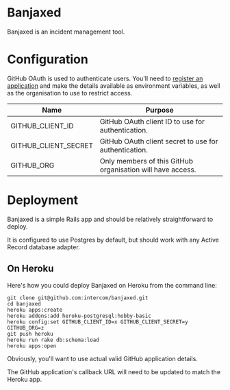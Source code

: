 # Banjaxed

Banjaxed is an incident management tool.


# Configuration

GitHub OAuth is used to authenticate users. You'll need to [register an application](https://github.com/settings/applications/new) and make the details available as environment variables, as well as the organisation to use to restrict access.

| Name                 | Purpose                                                    |
| -------------------- | ---------------------------------------------------------- |
| GITHUB_CLIENT_ID     | GitHub OAuth client ID to use for authentication.          |
| GITHUB_CLIENT_SECRET | GitHub OAuth client secret to use for authentication.      |
| GITHUB_ORG           | Only members of this GitHub organisation will have access. |


# Deployment

Banjaxed is a simple Rails app and should be relatively straightforward to deploy.

It is configured to use Postgres by default, but should work with any Active Record database adapter.


## On Heroku

Here's how you could deploy Banjaxed on Heroku from the command line:

```
git clone git@github.com:intercom/banjaxed.git
cd banjaxed
heroku apps:create
heroku addons:add heroku-postgresql:hobby-basic
heroku config:set GITHUB_CLIENT_ID=x GITHUB_CLIENT_SECRET=y GITHUB_ORG=z
git push heroku
heroku run rake db:schema:load
heroku apps:open
```

Obviously, you'll want to use actual valid GitHub application details.

The GitHub application's callback URL will need to be updated to match the Heroku app.
